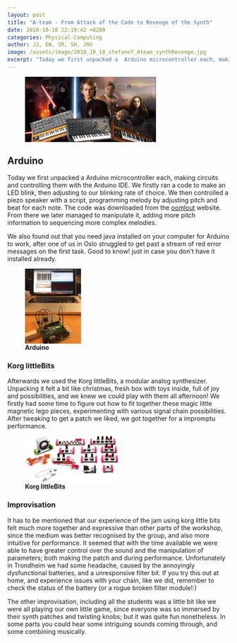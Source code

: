 ```yaml
---
layout: post
title: "A-team - From Attack of the Code to Revenge of the Synth"
date: 2018-10-18 22:19:42 +0200
categories: Physical-Computing
author: JJ, EW, SR, SH, JNV
image: /assets/image/2018_10_18_stefanof_Ateam_synthRevenge.jpg
excerpt: "Today we first unpacked a  Arduino microcontroller each, making circuits and controlling them with the Arduino IDE. We firstly ran a code to make an LED blink, then adjusting to our blinking rate of choice. We then controlled a piezo speaker with a script, programming melody by adjusting pitch and beat for each note."
---
```


<figure>
<a href="https://mct-master.github.io/the/portal/2018/10/18/A-team-Arduino-and-littleBits.html">
<img src="/assets/image/2018_10_18_stefanof_Ateam_synthRevenge.jpg" alt="Star wars and synths" width="70%" align="middle"></a>
</figure>

## Arduino
Today we first unpacked a  Arduino microcontroller each, making circuits and controlling them with the Arduino IDE. We firstly ran a code to make an LED blink, then adjusting to our blinking rate of choice. We then controlled a piezo speaker with a script, programming melody by adjusting pitch and beat for each note. The code was downloaded from the <a href="http://www.oomlout.com/oom.php/products/ardx/circ-06" target="_blank">oomlout</a> website. From there we later managed to manipulate it, adding more pitch information to sequencing more complex melodies.

We also found out that you need java installed on your computer for Arduino to work, after one of us in Oslo struggled to get past a stream of red error messages on the first task. Good to know!  just in case you don't have it installed already.

<figure>
<img src="/assets/image/2018-10-18_stefanof_Ateam_Arduino.jpg" alt="Arduino" align="middle" width="30%">
<figcaption><strong>Arduino</strong></figcaption>
</figure>

### Korg littleBits
Afterwards we used the Korg littleBits, a modular analog synthesizer. Unpacking it felt a bit like christmas, fresh box with toys inside, full of joy and possibilities, and we knew we could play with them all afternoon! We firstly had some time to figure out how to fit together these magic little magnetic lego pieces, experimenting with various signal chain possibilities. After tweaking to get a patch we liked, we got together for a impromptu performance.

<figure>
<img src="/assets/image/2018_10_18_stefanof_Ateam_littleBits.jpg" alt="Korg littleBits" align="middle" width="50%">
<figcaption><strong>Korg littleBits</strong></figcaption>
</figure>

### Improvisation
It has to be mentioned that our experience of the jam using korg little bits felt much more together and expressive than other parts of the workshop, since the medium was better recognised by the group, and also more intuitive for performance. It seemed that with the time available we were able to have greater control over the sound and the manipulation of parameters; both making the patch and during performance. Unfortunately in Trondheim we had some headache, caused by the annoyingly dysfunctional batteries, and a unresponsive filter bit.
If you try this out at home, and experience issues with your chain, like we did, remember to check the status of the battery (or a rogue broken filter module!:)

The other improvisation, including all the students was a little bit like we were all playing our own little game, since everyone was so immersed by their synth patches and twisting knobs; but it was quite fun nonetheless. In some parts you could hear some intriguing sounds coming through, and some combining musically.
